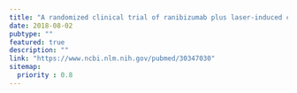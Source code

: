```yaml
---
title: "A randomized clinical trial of ranibizumab plus laser-induced chorioretinal anastomosis versus ranibizumab monotherapy for central retinal vein occlusion: 2-year results."
date: 2018-08-02
pubtype: ""
featured: true
description: ""
link: "https://www.ncbi.nlm.nih.gov/pubmed/30347030"
sitemap:
  priority : 0.8
---
```



